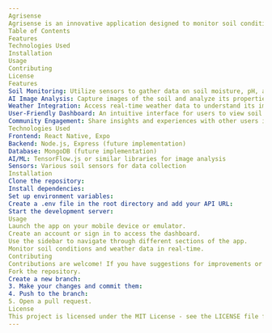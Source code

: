 ```yaml
---
Agrisense
Agrisense is an innovative application designed to monitor soil conditions using advanced sensors and artificial intelligence. The app provides real-time insights into soil properties and weather conditions, helping farmers make informed decisions to optimize crop yield and health.
Table of Contents
Features
Technologies Used
Installation
Usage
Contributing
License
Features
Soil Monitoring: Utilize sensors to gather data on soil moisture, pH, and nutrient levels.
AI Image Analysis: Capture images of the soil and analyze its properties using AI algorithms.
Weather Integration: Access real-time weather data to understand its impact on soil conditions.
User-Friendly Dashboard: An intuitive interface for users to view soil and weather data, recent activities, and recommendations.
Community Engagement: Share insights and experiences with other users in the community section.
Technologies Used
Frontend: React Native, Expo
Backend: Node.js, Express (future implementation)
Database: MongoDB (future implementation)
AI/ML: TensorFlow.js or similar libraries for image analysis
Sensors: Various soil sensors for data collection
Installation
Clone the repository:
Install dependencies:
Set up environment variables:
Create a .env file in the root directory and add your API URL:
Start the development server:
Usage
Launch the app on your mobile device or emulator.
Create an account or sign in to access the dashboard.
Use the sidebar to navigate through different sections of the app.
Monitor soil conditions and weather data in real-time.
Contributing
Contributions are welcome! If you have suggestions for improvements or new features, please open an issue or submit a pull request.
Fork the repository.
Create a new branch:
3. Make your changes and commit them:
4. Push to the branch:
5. Open a pull request.
License
This project is licensed under the MIT License - see the LICENSE file for details.
---
```

